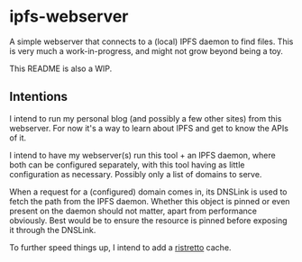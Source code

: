 # ipfs-webserver

A simple webserver that connects to a (local) IPFS daemon to find files. This
is very much a work-in-progress, and might not grow beyond being a toy.

This README is also a WIP.

## Intentions

I intend to run my personal blog (and possibly a few other sites) from this
webserver. For now it's a way to learn about IPFS and get to know the APIs of
it.

I intend to have my webserver(s) run this tool + an IPFS daemon, where both
can be configured separately, with this tool having as little configuration as
necessary. Possibly only a list of domains to serve.

When a request for a (configured) domain comes in, its DNSLink is used to
fetch the path from the IPFS daemon. Whether this object is pinned or even
present on the daemon should not matter, apart from performance obviously.
Best would be to ensure the resource is pinned before exposing it through the
DNSLink.

To further speed things up, I intend to add a
[ristretto](https://github.com/dgraph-io/ristretto) cache.
